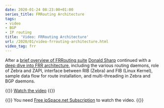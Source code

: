 ```yaml
---
date: 2020-01-24 08:23:00+01:00
series_title: FRRouting Architecture
tags:
- video
- BGP
- IP routing
title: 'Video: FRRouting Architecture'
url: /2020/01/video-frrouting-architecture.html
video_tag: frr
---
```

After a [brief overview of FRRouting suite](/2019/12/video-frrouting-overview.html) [Donald Sharp](https://www.ipspace.net/Author:Donald_Sharp) continued with a [deep dive into FRR architecture](https://my.ipspace.net/bin/get/FRR/2%20-%20FRRouting%20Architecture.mp4?doccode=FRR), including the various routing daemons, role of Zebra and ZAPI, interface between RIB (Zebra) and FIB (Linux Kernel), sample data flow for route installation, and multi-threading in Zebra and BGP daemons.

{{<jump>}}
[Watch the video](https://my.ipspace.net/bin/get/FRR/2%20-%20FRRouting%20Architecture.mp4?doccode=FRR)
{{</jump>}}

{{<note free>}}
You need [Free ipSpace.net Subscription](https://www.ipspace.net/Subscription/Free) to watch the video.
{{</note>}}
